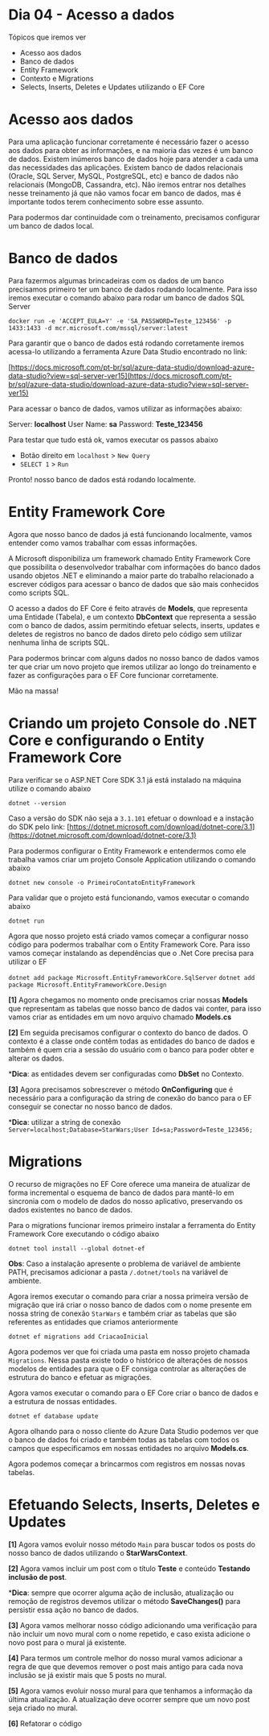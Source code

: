 # Dia 04 - Acesso a dados

Tópicos que iremos ver

* Acesso aos dados
* Banco de dados
* Entity Framework
* Contexto e Migrations
* Selects, Inserts, Deletes e Updates utilizando o EF Core

# Acesso aos dados

Para uma aplicação funcionar corretamente é necessário fazer o acesso aos dados para obter as informações, e na maioria das vezes é um banco de dados. Existem inúmeros banco de dados hoje para atender a cada uma das necessidades das aplicações. Existem banco de dados relacionais (Oracle, SQL Server, MySQL, PostgreSQL, etc) e banco de dados não relacionais (MongoDB, Cassandra, etc). Não iremos entrar nos detalhes nesse treinamento já que não vamos focar em banco de dados, mas é importante todos terem conhecimento sobre esse assunto.

Para podermos dar continuidade com o treinamento, precisamos configurar um banco de dados local.

# Banco de dados

Para fazermos algumas brincadeiras com os dados de um banco precisamos primeiro ter um banco de dados rodando localmente. Para isso iremos executar o comando abaixo para rodar um banco de dados SQL Server

`docker run -e 'ACCEPT_EULA=Y' -e 'SA_PASSWORD=Teste_123456' -p 1433:1433 -d mcr.microsoft.com/mssql/server:latest`

Para garantir que o banco de dados está rodando corretamente iremos acessa-lo utilizando a ferramenta Azure Data Studio encontrado no link:

[https://docs.microsoft.com/pt-br/sql/azure-data-studio/download-azure-data-studio?view=sql-server-ver15](https://docs.microsoft.com/pt-br/sql/azure-data-studio/download-azure-data-studio?view=sql-server-ver15)

Para acessar o banco de dados, vamos utilizar as informações abaixo:

Server: **localhost**
User Name: **sa**
Password: **Teste_123456**

Para testar que tudo está ok, vamos executar os passos abaixo

- Botão direito em `localhost` > `New Query`
- `SELECT 1` > `Run`

Pronto! nosso banco de dados está rodando localmente.

# Entity Framework Core

Agora que nosso banco de dados já está funcionando localmente, vamos entender como vamos trabalhar com essas informações.

A Microsoft disponibiliza um framework chamado Entity Framework Core que possibilita o desenvolvedor trabalhar com informações do banco dados usando objetos .NET e eliminando a maior parte do trabalho relacionado a escrever códigos para acessar o banco de dados que são mais conhecidos como scripts SQL.

O acesso a dados do EF Core é feito através de **Models**, que representa uma Entidade (Tabela), e um contexto **DbContext** que representa a sessão com o banco de dados, assim permitindo efetuar selects, inserts, updates e deletes de registros no banco de dados direto pelo código sem utilizar nenhuma linha de scripts SQL.

Para podermos brincar com alguns dados no nosso banco de dados vamos ter que criar um novo projeto que iremos utilizar ao longo do treinamento e fazer as configurações para o EF Core funcionar corretamente.

Mão na massa!

# Criando um projeto Console do .NET Core e configurando o Entity Framework Core

Para verificar se o ASP.NET Core SDK 3.1 já está instalado na máquina utilize o comando abaixo

`dotnet --version`

Caso a versão do SDK não seja a `3.1.101` efetuar o download e a instação do SDK pelo link:
[https://dotnet.microsoft.com/download/dotnet-core/3.1](https://dotnet.microsoft.com/download/dotnet-core/3.1)

Para podermos configurar o Entity Framework e entendermos como ele trabalha vamos criar um projeto Console Application utilizando o comando abaixo

`dotnet new console -o PrimeiroContatoEntityFramework`

Para validar que o projeto está funcionando, vamos executar o comando abaixo

`dotnet run`

Agora que nosso projeto está criado vamos começar a configurar nosso código para podermos trabalhar com o Entity Framework Core. Para isso vamos começar instalando as dependências que o .Net Core precisa para utilizar o EF

`dotnet add package Microsoft.EntityFrameworkCore.SqlServer`
`dotnet add package Microsoft.EntityFrameworkCore.Design`

**[1]** Agora chegamos no momento onde precisamos criar nossas **Models** que representam as tabelas que nosso banco de dados vai conter, para isso vamos criar as entidades em um novo arquivo chamado **Models.cs**

**[2]** Em seguida precisamos configurar o contexto do banco de dados. O contexto é a classe onde contêm todas as entidades do banco de dados e também é quem cria a sessão do usuário com o banco para poder obter e alterar os dados.

***Dica**: as entidades devem ser configuradas como **DbSet** no Contexto.

**[3]** Agora precisamos sobrescrever o método **OnConfiguring** que é necessário para a configuração da string de conexão do banco para o EF conseguir se conectar no nosso banco de dados.

***Dica**: utilizar a string de conexão `Server=localhost;Database=StarWars;User Id=sa;Password=Teste_123456;`

# Migrations

O recurso de migrações no EF Core oferece uma maneira de atualizar de forma incremental o esquema de banco de dados para mantê-lo em sincronia com o modelo de dados do nosso aplicativo, preservando os dados existentes no banco de dados.

Para o migrations funcionar iremos primeiro instalar a ferramenta do Entity Framework Core  executando o código abaixo

`dotnet tool install --global dotnet-ef`

**Obs**: Caso a instalação apresente o problema de variável de ambiente PATH, precisamos adicionar a pasta `/.dotnet/tools` na variável de ambiente.

Agora iremos executar o comando para criar a nossa primeira versão de migração que irá criar o nosso banco de dados com o nome presente em nossa string de conexão `StarWars` e também criar as tabelas que são referentes as entidades que criamos anteriormente

`dotnet ef migrations add CriacaoInicial`

Agora podemos ver que foi criada uma pasta em nosso projeto chamada `Migrations`. Nessa pasta existe todo o histórico de alterações de nossos modelos de entidades para que o EF consiga controlar as alterações de estrutura do banco e efetuar as migrações.

Agora vamos executar o comando para o EF Core criar o banco de dados e a estrutura de nossas entidades.

`dotnet ef database update`

Agora olhando para o nosso cliente do Azure Data Studio podemos ver que o banco de dados foi criado e também todas as tabelas com todos os campos que especificamos em nossas entidades no arquivo **Models.cs**.

Agora podemos começar a brincarmos com registros em nossas novas tabelas.

# Efetuando Selects, Inserts, Deletes e Updates

**[1]** Agora vamos evoluir nosso método `Main` para buscar todos os posts do nosso banco de dados utilizando o **StarWarsContext**.

**[2]** Agora vamos incluir um post com o título **Teste** e conteúdo **Testando inclusão de post**. 

***Dica**: sempre que ocorrer alguma ação de inclusão, atualização ou remoção de registros devemos utilizar o método **SaveChanges()** para persistir essa ação no banco de dados. 

**[3]** Agora vamos melhorar nosso código adicionando uma verificação para não incluir um novo mural com o nome repetido, e caso exista adicione o novo post para o mural já existente.

**[4]** Para termos um controle melhor do nosso mural vamos adicionar a regra de que que devemos remover o post mais antigo para cada nova inclusão se já existir mais que 5 posts no mural.

**[5]** Agora vamos evoluir nosso mural para que tenhamos a informação da última atualização. A atualização deve ocorrer sempre que um novo post seja criado no mural.

**[6]** Refatorar o código
